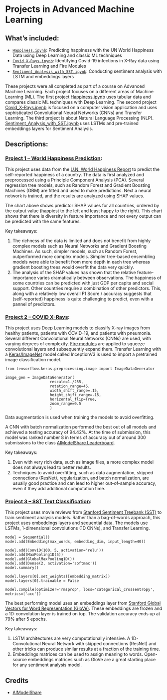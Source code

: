 # Projects in Advanced Machine Learning

## What’s included:
*	[`Happiness.ipynb`](https://github.com/oliverhegi/Projects_in_Advanced_Machine_Learning/blob/main/Projects/World_Happiness_Prediction.ipynb): Predicting happiness with the UN World Happiness Data using Deep Learning and classic ML techniques
*	[`Covid_X-Rays.ipynb`](https://github.com/oliverhegi/Projects_in_Advanced_Machine_Learning/blob/main/Projects/COVID_X-Rays.ipynb): Identifying Covid-19 infections in X-Ray data using Transfer Learning and Fire Modules
*	[`Sentiment_Analysis_with_SST.ipynb`](https://github.com/oliverhegi/Projects_in_Advanced_Machine_Learning/blob/main/Projects/SST_Text_Classification.ipynb): Conducting sentiment analysis with LSTM and embeddings layers

These projects were all completed as part of a course on Advanced Machine Learning. Each project focuses on a different areas of Machine Learning (ML). The first project [Happiness.ipynb](https://github.com/oliverhegi/Projects_in_Advanced_Machine_Learning/blob/main/Projects/World_Happiness_Prediction.ipynb) uses tabular data and compares classic ML techniques with Deep Learning. The second project [Covid_X-Rays.ipynb](https://github.com/oliverhegi/Projects_in_Advanced_Machine_Learning/blob/main/Projects/COVID_X-Rays.ipynb) is focused on a computer vision application and uses sophisticated Convolutional Neural Networks (CNNs) and Transfer Learning. The third project is about Natural Language Processing (NLP). [Sentiment_Analysis_with_SST.ipynb](https://github.com/oliverhegi/Projects_in_Advanced_Machine_Learning/blob/main/Projects/SST_Text_Classification.ipynb) uses LSTMs and pre-trained embeddings layers for Sentiment Analysis.

## Descriptions:

### [Project 1 – World Happiness Prediction](https://github.com/oliverhegi/Projects_in_Advanced_Machine_Learning/blob/main/Projects/World_Happiness_Prediction.ipynb):

This project uses data from the [U.N. World Happiness Report]( https://worldhappiness.report/ed/2022/) to predict the self-reported happiness of a country. The data is first analyzed and preprocessed using a Principle Component Analysis (PCA). Several regression tree models, such as Random Forest and Gradient Boosting Machines (GBM) are fitted and used to make predictions. Next a neural network is trained, and the results are analyzed using SHAP values.

The chart above shows predictor SHAP values for all countries, ordered by the output value (happiest to the left and least happy to the right). This chart shows that there is diversity in feature importance and not every output can be predicted with the same features.

Key takeaways:
1.	The richness of the data is limited and does not benefit from highly complex models such as Neural Networks and Gradient Boosting Machines. As such, simpler models, such as Random Forest, outperformed more complex models. Simpler tree-based ensembling models were able to benefit from more depth in each tree whereas gradient boosting trees would overfit the data very quickly.
2.	The analysis of the SHAP values has shown that the relative feature-importance varies dramatically between observations. The happiness of some countries can be predicted with just GDP per capita and social support. Other countries require a combination of other predictors. This, along with a relatively low overall F1 Score / accuracy suggests that (self-reported) happiness is quite challenging to predict, even with a pannel of predictors.

### [Project 2 – COVID X-Rays](https://github.com/oliverhegi/Projects_in_Advanced_Machine_Learning/blob/main/Projects/COVID_X-Rays.ipynb):

This project uses Deep Learning models to classify X-ray images from healthy patients, patients with COVID-19, and patients with pneumonia. Several different Convolutional Neural Networks (CNNs) are used, with varying degrees of complexity. [Fire modules]( https://paperswithcode.com/method/fire-module) are applied to squeeze convolutional layers and subsequently expand them. Transfer Learning with a [Keras/ImageNet](https://keras.io/api/applications/inceptionv3/) model called InceptionV3 is used to import a pretrained image classification model.

```
from tensorflow.keras.preprocessing.image import ImageDataGenerator

image_gen = ImageDataGenerator(
                    rescale=1./255,
                    rotation_range=45,
                    width_shift_range=.15,
                    height_shift_range=.15,
                    horizontal_flip=True,
                    zoom_range=0.5
                    )
```

Data augmentation is used when training the models to avoid overfitting.

A CNN with batch normalization performed the best out of all models and achieved a testing accuracy of 94.42%. At the time of submission, this model was ranked number 8 in terms of accuracy out of around 300 submissions to the class [AIModelShare Leaderboard]( https://www.modelshare.ai/detail/model:3338).

Key takeaways:
1.	Even with very rich data, such as image files, a more complex model does not always lead to better results. 
2.	Techniques to avoid overfitting, such as data augmentation, skipped connections (ResNet), regularization, and batch normalization, are usually good practice and can lead to higher out-of-sample accuracy, even if they add additional computation time. 

### [Project 3 – SST Text Classification](https://github.com/oliverhegi/Projects_in_Advanced_Machine_Learning/blob/main/Projects/SST_Text_Classification.ipynb):

This project uses movie reviews from [Stanford Sentiment Treebank (SST)]( https://github.com/oliverhegi/Sentiment_Analysis_with_SST_QMSS_Project3/blob/main/SST_Text_Classification.ipynb) to train sentiment analysis models. Rather than a bag-of-words approach, this project uses embeddings layers and sequential data. The models use LSTMs, 1-dimensional convolutions (1D CNNs), and Transfer Learning.

```
model = Sequential()
model.add(Embedding(max_words, embedding_dim, input_length=40))

model.add(Conv1D(100, 5, activation='relu')) 
model.add(MaxPooling1D(5))
model.add(GlobalMaxPooling1D())
model.add(Dense(2, activation='softmax'))
model.summary()

model.layers[0].set_weights([embedding_matrix])
model.layers[0].trainable = False

model.compile(optimizer='rmsprop', loss='categorical_crossentropy', metrics=['acc'])
```

The best performing model uses an embeddings layer from [Stanford Global Vectors for Word Representation (GloVe)]( https://nlp.stanford.edu/projects/glove/). These embeddings are frozen and a 1D-convolution layer is trained on top. The validation accuracy ends up at 79% after 5 epochs.

Key takeaways:
1.	LSTM architectures are very computationally intensive. A 1D-Convolutional Neural Network with skipped connections (ResNet) and other tricks can produce similar results at a fraction of the training time.
2.	Embeddings matrices can be used to assign meaning to words. Open-source embeddings matrices such as GloVe are a great starting place for any sentiment analysis model.


## Credits
-	[AIModelShare]( https://www.modelshare.ai/)
